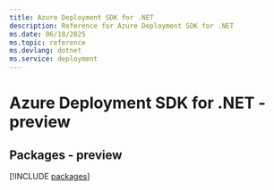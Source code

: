 ```yaml
---
title: Azure Deployment SDK for .NET
description: Reference for Azure Deployment SDK for .NET
ms.date: 06/10/2025
ms.topic: reference
ms.devlang: dotnet
ms.service: deployment
---
```

# Azure Deployment SDK for .NET - preview
## Packages - preview
[!INCLUDE [packages](deployment-index.md)]